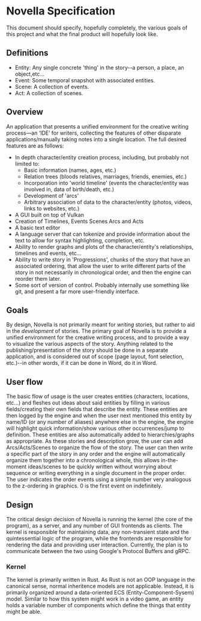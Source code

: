 # Novella Specification
This document should specify, hopefully completely, the various goals of this project and what the final product will hopefully look like.

## Definitions
- Entity: Any single concrete 'thing' in the story--a person, a place, an object,etc...
- Event: Some temporal snapshot with associated entities.
- Scene: A collection of events.
- Act: A collection of scenes.
## Overview
An application that presents a unified environment for the creative writing process—an ‘IDE’ for writers, collecting the features of other disparate applications/manually taking notes into a single location. The full desired features are as follows:

- In depth character/entity creation process, including, but probably not limited to:
    - Basic information (names, ages, etc.)
    - Relation trees (bloods relatives, marriages, friends, enemies, etc.)
    - Incorporation into 'world timeline' (events the character/entity was involved in, data of birth/death, etc.)
    - Development of 'arcs'
    - Arbitrary association of data to the character/entity (photos, videos, links to websites, etc.)
- A GUI built on top of Vulkan
- Creation of Timelines, Events Scenes Arcs and Acts
- A basic text editor
- A language server that can tokenize and provide information about the text to allow for syntax highlighting, completion, etc.
- Ability to render graphs and plots of the character/entity's relationships, timelines and events, etc...
- Ability to write story in 'Progressions', chunks of the story that have an associated ordering, that allow the user to write different parts of the story in not necessarily in chronological order, and then the engine can reorder them later.
- Some sort of version of control. Probably internally use something like git, and present a far more user-friendly interface.

## Goals
By design, Novella is not primarily meant for *writing* stories, but rather to aid in the *development* of stories. The primary goal of Novella is to provide a unified environment for the creative writing process, and to provide a way to visualize the various aspects of the story. Anything related to the publishing/presentation of the story should be done in a separate application, and is considered out of scope (page layout, font selection, etc.)--in other words, if it can be done in Word, do it in Word.
## User flow
The basic flow of usage is the user creates entities (characters, locations, etc…) and fleshes out ideas about said entities by filling in various fields/creating their own fields that describe the entity. These entities are then logged by the engine and when the user next mentioned this entity by name/ID (or any number of aliases) anywhere else in the engine, the engine will highlight quick information/show various other occurrences/jump to definition. These entities are also automatically added to hierarchies/graphs as appropriate. As these stories and description grow, the user can add Arcs/Acts/Scenes to organize the flow of the story. The user can then write a specific part of the story in any order and the engine will automatically organize them together into a chronological whole, this allows in-the-moment ideas/scenes to be quickly written without worrying about sequence or writing everything in a single document in the proper order. The user indicates the order events using  a simple number very analogous to the z-ordering in graphics. 0 is the first event on indefinitely.



## Design
The critical design decision of Novella is running the kernel (the core of the program), as a server, and any number of GUI frontends as clients. The kernel is responsible for maintaining data, any non-transient state and the quintessential logic of the program, while the frontends are responsible for rendering the data and providing user interaction. Currently, the plan is to communicate between the two using Google's Protocol Buffers and gRPC. 
### Kernel
The kernel is primarily written in Rust. As Rust is not an OOP language in the canonical sense, normal inheritence models are not applicable. Instead, it is primarily organized around a data-oriented ECS (Entity-Component-Sysem) model. Similar to how this system might work in a video game, an entity holds a variable number of components which define the things that entity might be able. 
